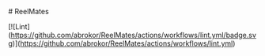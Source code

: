 \# ReelMates



\[!\[Lint](https://github.com/abrokor/ReelMates/actions/workflows/lint.yml/badge.svg)](https://github.com/abrokor/ReelMates/actions/workflows/lint.yml)



